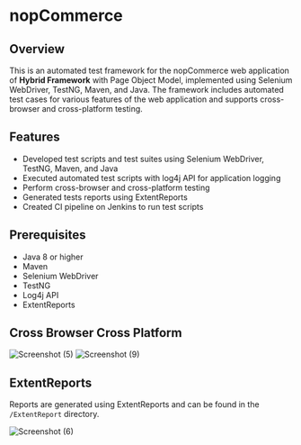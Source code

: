 # nopCommerce

## Overview
This is an automated test framework for the nopCommerce web application of **Hybrid Framework** with Page Object Model, implemented using  Selenium WebDriver, TestNG, Maven, and Java. The framework includes automated test cases for various features of the web application and supports cross-browser and cross-platform testing.

## Features
- Developed test scripts and test suites using Selenium WebDriver, TestNG, Maven, and Java
- Executed automated test scripts with log4j API for application logging
- Perform cross-browser and cross-platform testing
- Generated tests reports using ExtentReports
- Created CI pipeline on Jenkins to run test scripts

## Prerequisites
- Java 8 or higher
- Maven
- Selenium WebDriver
- TestNG
- Log4j API
- ExtentReports

## Cross Browser Cross Platform
![Screenshot (5)](https://user-images.githubusercontent.com/122073049/215391018-76af57cf-674b-465b-a9f5-966b3696357b.png)
![Screenshot (9)](https://user-images.githubusercontent.com/122073049/215391043-ade1c231-2aa2-4b5a-b9df-0f57d32dfa84.png)

## ExtentReports
Reports are generated using ExtentReports and can be found in the `/ExtentReport` directory.

![Screenshot (6)](https://user-images.githubusercontent.com/122073049/215390921-3fad6ed0-9138-4261-9388-78e3268f80e9.png)
